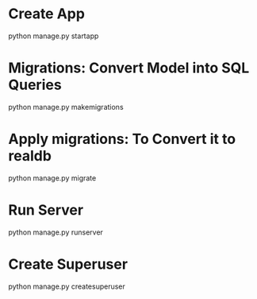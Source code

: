 # Create App
python manage.py startapp <AppName>

# Migrations: Convert Model into SQL Queries
python manage.py makemigrations

# Apply migrations: To Convert it to realdb
python manage.py migrate

# Run Server
python manage.py runserver

# Create Superuser
python manage.py createsuperuser 

